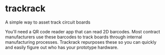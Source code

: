 # trackrack
A simple way to asset track circuit boards

You'll need a QR code reader app that can read 2D barcodes. Most contract manufacturers use these barcodes to track boards through internal manufacturing processes. Trackrack repurposes these so you can quickly and easily figure out who has your prototype hardware. 
